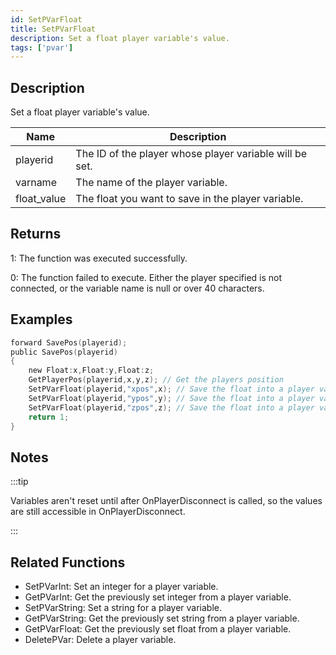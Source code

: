 ```yaml
---
id: SetPVarFloat
title: SetPVarFloat
description: Set a float player variable's value.
tags: ['pvar']
---
```


## Description

Set a float player variable's value.


| Name | Description |
|------|-------------|
|playerid | The ID of the player whose player variable will be set.|
|varname | The name of the player variable.|
|float_value | The float you want to save in the player variable.|


## Returns

 1: The function was executed successfully. 

 0: The function failed to execute. Either the player specified is not connected, or the variable name is null or over 40 characters.


## Examples


```c
forward SavePos(playerid);
public SavePos(playerid)
{
    new Float:x,Float:y,Float:z;
    GetPlayerPos(playerid,x,y,z); // Get the players position
    SetPVarFloat(playerid,"xpos",x); // Save the float into a player variable
    SetPVarFloat(playerid,"ypos",y); // Save the float into a player variable
    SetPVarFloat(playerid,"zpos",z); // Save the float into a player variable
    return 1;
}
```


## Notes

:::tip

Variables aren't reset until after OnPlayerDisconnect is called, so the values are still accessible in OnPlayerDisconnect.

:::


## Related Functions


-  SetPVarInt: Set an integer for a player variable.
-  GetPVarInt: Get the previously set integer from a player variable.
-  SetPVarString: Set a string for a player variable.
-  GetPVarString: Get the previously set string from a player variable.
-  GetPVarFloat: Get the previously set float from a player variable.
-  DeletePVar: Delete a player variable.